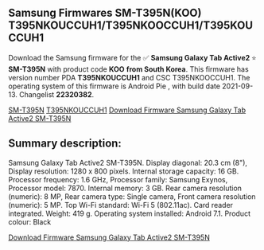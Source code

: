 <h2>Samsung Firmwares SM-T395N(KOO) T395NKOUCCUH1/T395NKOOCCUH1/T395KOUCCUH1</h2>
Download the Samsung firmware for the ✅ <strong>Samsung Galaxy Tab Active2 </strong> ⭐ <strong>SM-T395N</strong> with product code <strong>KOO</strong> <strong> from South Korea</strong>. This firmware has version number PDA <strong>T395NKOUCCUH1</strong> and CSC T395NKOOCCUH1. The operating system of this firmware is Android Pie , with build date 2021-09-13. Changelist <strong>22320382</strong>.


[SM-T395N](https://samfirm.shop/samsung/model/SM-T395N)
[T395NKOUCCUH1](https://samfirm.shop/samsung/pda/T395NKOUCCUH1)
[Download Firmware Samsung Galaxy Tab Active2 SM-T395N](https://samfirm.shop/samsung/firmware/455519)
<h2>Summary description:</h2>
<p>Samsung Galaxy Tab Active2 SM-T395N. Display diagonal: 20.3 cm (8"), Display resolution: 1280 x 800 pixels. Internal storage capacity: 16 GB. Processor frequency: 1.6 GHz, Processor family: Samsung Exynos, Processor model: 7870. Internal memory: 3 GB. Rear camera resolution (numeric): 8 MP, Rear camera type: Single camera, Front camera resolution (numeric): 5 MP. Top Wi-Fi standard: Wi-Fi 5 (802.11ac). Card reader integrated. Weight: 419 g. Operating system installed: Android 7.1. Product colour: Black</p>


[Download Firmware Samsung Galaxy Tab Active2 SM-T395N](https://samfirm.shop/samsung/firmware/455519)
